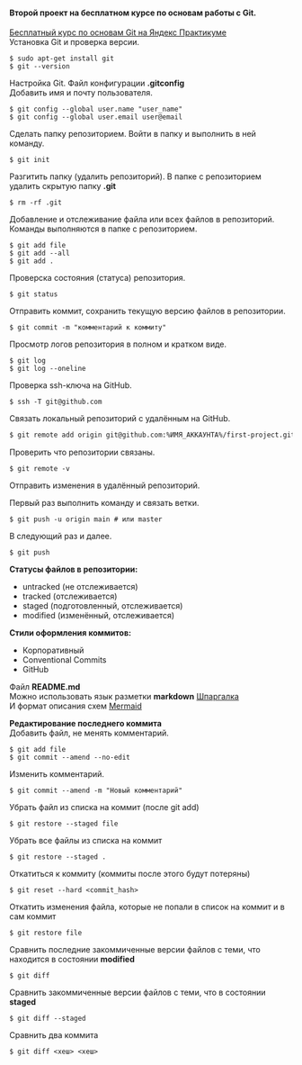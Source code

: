 #### **Второй проект** на бесплатном курсе по основам работы с **Git**.  
[Бесплатный курс по основам Git на Яндекс Практикуме](https://start.practicum.yandex/git-basics)<br>
Установка Git и проверка версии.

```
$ sudo apt-get install git
$ git --version
```

Настройка Git. Файл конфигурации **.gitconfig**<br>
Добавить имя и почту пользователя.

```
$ git config --global user.name "user_name"
$ git config --global user.email user@email
```

Сделать папку репозиторием. Войти в папку и выполнить в ней команду.

```
$ git init
```

Разгитить папку (удалить репозиторий). В папке с репозиторием удалить скрытую папку **.git**

```
$ rm -rf .git
```

Добавление и отслеживание файла или всех файлов в репозиторий. Команды выполняются в папке с репозиторием.

```
$ git add file
$ git add --all
$ git add .
```

Проверска состояния (статуса) репозитория.

```
$ git status
```

Отправить коммит, сохранить текущую версию файлов в репозитории.

```
$ git commit -m "комментарий к коммиту"
```

Просмотр логов репозитория в полном и кратком виде.

```
$ git log
$ git log --oneline
```

Проверка ssh-ключа на GitHub.

```
$ ssh -T git@github.com
```

Связать локальный репозиторий с удалённым на GitHub.

```bash
$ git remote add origin git@github.com:%ИМЯ_АККАУНТА%/first-project.git
```

Проверить что репозитории связаны.

```
$ git remote -v
```

Отправить изменения в удалённый репозиторий.

Первый раз выполнить команду и связать ветки.

```
$ git push -u origin main # или master
```

В следующий раз и далее.

```
$ git push
```

**Статусы файлов в репозитории:**
- untracked (не отслеживается)
- tracked (отслеживается)
- staged (подготовленный, отслеживается)
- modified (изменённый, отслеживается)

**Стили оформления коммитов:**
- Корпоративный
- Conventional Commits
- GitHub

Файл **README.md**<br>
Можно использовать язык разметки **markdown** [Шпаргалка](https://gist.github.com/fomvasss/8dd8cd7f88c67a4e3727f9d39224a84c)<br>
И формат описания схем [Mermaid](https://github.blog/developer-skills/github/include-diagrams-markdown-files-mermaid)

**Редактирование последнего коммита**<br>
Добавить файл, не менять комментарий.

```
$ git add file
$ git commit --amend --no-edit
```

Изменить комментарий.

```
$ git commit --amend -m "Новый комментарий"
```

Убрать файл из списка на коммит (после git add)

```
$ git restore --staged file
```

Убрать все файлы из списка на коммит

```
$ git restore --staged .
```

Откатиться к коммиту (коммиты после этого будут потеряны)

```
$ git reset --hard <commit_hash>
```

Откатить изменения файла, которые не попали в список на коммит и в сам коммит

```
$ git restore file
```

Сравнить последние закоммиченные версии файлов с теми, что находится в состоянии **modified**

```
$ git diff
```

Сравнить закоммиченные версии файлов с теми, что в состоянии **staged**

```
$ git diff --staged
```

Сравнить два коммита

```
$ git diff <хеш> <хеш>
```


